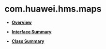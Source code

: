 # com.huawei.hms.maps<a name="EN-US_TOPIC_0000001145781025"></a>

-   **[Overview](maps-overview.md)**  

-   **[Interface Summary](maps-interface-summary.md)**  

-   **[Class Summary](model-class-summary.md)**  


